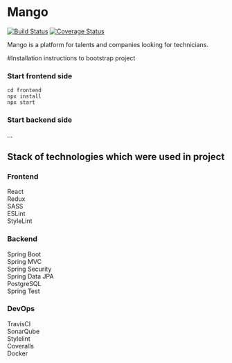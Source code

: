 # Mango </br>
[![Build Status](https://travis-ci.org/kor1k/final_project_group2.svg?branch=master)](https://travis-ci.org/kor1k/final_project_group2)
[![Coverage Status](https://coveralls.io/repos/github/kor1k/final_project_group2/badge.svg?branch=master)](https://coveralls.io/github/kor1k/final_project_group2?branch=master)

Mango is a platform for talents and companies looking for technicians. 


#Installation instructions to bootstrap project
### Start frontend side
`cd frontend` <br/>
`npx install` <br/>
`npx start` <br/>

### Start backend side
...

 ## Stack of technologies which were used in project
 ### Frontend
 React <br/>
 Redux<br/>
 SASS<br/>
 ESLint<br/>
 StyleLint
 
 ### Backend
 Spring Boot<br/>
 Spring MVC<br/>
 Spring Security<br/>
 Spring Data JPA<br/>
 PostgreSQL<br/>
 Spring Test<br/>
 
 ### DevOps
 TravisCI<br/>
 SonarQube<br/>
 Stylelint<br/>
 Coveralls<br/>
 Docker<br/>
 
 
